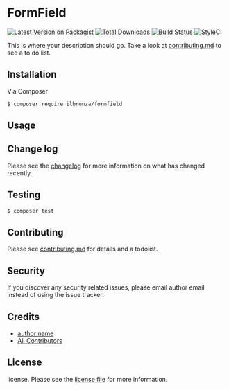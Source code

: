 # FormField

[![Latest Version on Packagist][ico-version]][link-packagist]
[![Total Downloads][ico-downloads]][link-downloads]
[![Build Status][ico-travis]][link-travis]
[![StyleCI][ico-styleci]][link-styleci]

This is where your description should go. Take a look at [contributing.md](contributing.md) to see a to do list.

## Installation

Via Composer

``` bash
$ composer require ilbronza/formfield
```

## Usage

## Change log

Please see the [changelog](changelog.md) for more information on what has changed recently.

## Testing

``` bash
$ composer test
```

## Contributing

Please see [contributing.md](contributing.md) for details and a todolist.

## Security

If you discover any security related issues, please email author email instead of using the issue tracker.

## Credits

- [author name][link-author]
- [All Contributors][link-contributors]

## License

license. Please see the [license file](license.md) for more information.

[ico-version]: https://img.shields.io/packagist/v/ilbronza/formfield.svg?style=flat-square
[ico-downloads]: https://img.shields.io/packagist/dt/ilbronza/formfield.svg?style=flat-square
[ico-travis]: https://img.shields.io/travis/ilbronza/formfield/master.svg?style=flat-square
[ico-styleci]: https://styleci.io/repos/12345678/shield

[link-packagist]: https://packagist.org/packages/ilbronza/formfield
[link-downloads]: https://packagist.org/packages/ilbronza/formfield
[link-travis]: https://travis-ci.org/ilbronza/formfield
[link-styleci]: https://styleci.io/repos/12345678
[link-author]: https://github.com/ilbronza
[link-contributors]: ../../contributors
